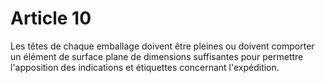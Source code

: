 # Article 10

Les têtes de chaque emballage doivent être pleines ou doivent comporter un élément de surface plane de dimensions suffisantes pour permettre l'apposition des indications et étiquettes concernant l'expédition.
